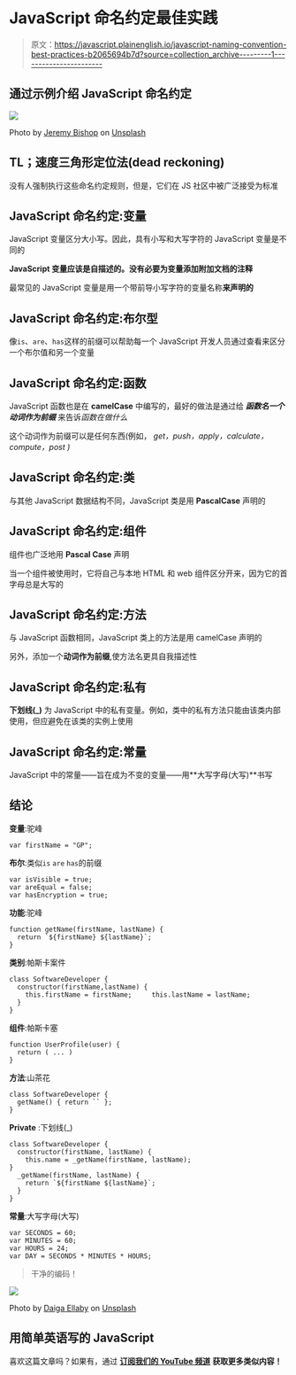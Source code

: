 # JavaScript 命名约定最佳实践

> 原文：<https://javascript.plainenglish.io/javascript-naming-convention-best-practices-b2065694b7d?source=collection_archive---------1----------------------->

## 通过示例介绍 JavaScript 命名约定

![](img/30ee2f65afc259015efa026f0d3a965c.png)

Photo by [Jeremy Bishop](https://unsplash.com/@jeremybishop?utm_source=medium&utm_medium=referral) on [Unsplash](https://unsplash.com?utm_source=medium&utm_medium=referral)

## TL；速度三角形定位法(dead reckoning)

没有人强制执行这些命名约定规则，但是，它们在 JS 社区中被广泛接受为标准

## JavaScript 命名约定:变量

JavaScript 变量区分大小写。因此，具有小写和大写字符的 JavaScript 变量是不同的

**JavaScript 变量应该是自描述的。没有必要为变量添加附加文档的注释**

最常见的 JavaScript 变量是用一个带前导小写字符的变量名称**来声明的**

## JavaScript 命名约定:布尔型

像`is`、`are`、`has`这样的前缀可以帮助每一个 JavaScript 开发人员通过查看来区分一个布尔值和另一个变量

## JavaScript 命名约定:函数

JavaScript 函数也是在 **camelCase** 中编写的，最好的做法是通过给 ***函数名一个动词作为前缀*** 来告诉*函数在做什么*

这个动词作为前缀可以是任何东西(例如， *get，push，apply，calculate，compute，post )*

## JavaScript 命名约定:类

与其他 JavaScript 数据结构不同，JavaScript 类是用 **PascalCase** 声明的

## JavaScript 命名约定:组件

组件也广泛地用 **Pascal Case** 声明

当一个组件被使用时，它将自己与本地 HTML 和 web 组件区分开来，因为它的首字母总是大写的

## JavaScript 命名约定:方法

与 JavaScript 函数相同，JavaScript 类上的方法是用 camelCase 声明的

另外，添加一个**动词作为前缀**,使方法名更具自我描述性

## JavaScript 命名约定:私有

**下划线(_)** 为 JavaScript 中的私有变量。例如，类中的私有方法只能由该类内部使用，但应避免在该类的实例上使用

## JavaScript 命名约定:常量

JavaScript 中的常量——旨在成为不变的变量——用**大写字母(大写)**书写

## 结论

**变量**:驼峰

```
var firstName = "GP";
```

**布尔**:类似`is` `are` `has`的前缀

```
var isVisible = true;  
var areEqual = false;  
var hasEncryption = true;
```

**功能**:驼峰

```
function getName(firstName, lastName) {   
  return `${firstName} ${lastName}`; 
}
```

**类别**:帕斯卡案件

```
class SoftwareDeveloper {   
  constructor(firstName,lastName) {     
    this.firstName = firstName;     this.lastName = lastName;   
  } 
}
```

**组件**:帕斯卡塞

```
function UserProfile(user) {   
  return ( ... ) 
}
```

**方法**:山茶花

```
class SoftwareDeveloper {   
  getName() { return `` }; 
}
```

**Private** :下划线(_)

```
class SoftwareDeveloper {   
  constructor(firstName, lastName) {     
    this.name = _getName(firstName, lastName);   
}    
  _getName(firstName, lastName) {     
    return `${firstName ${lastName}`;   
  } 
}
```

**常量**:大写字母(大写)

```
var SECONDS = 60; 
var MINUTES = 60; 
var HOURS = 24;  
var DAY = SECONDS * MINUTES * HOURS;
```

> 干净的编码！

![](img/251b0306dc50e0e269bb03972a092150.png)

Photo by [Daiga Ellaby](https://unsplash.com/@daiga_ellaby?utm_source=medium&utm_medium=referral) on [Unsplash](https://unsplash.com?utm_source=medium&utm_medium=referral)

## **用简单英语写的 JavaScript**

喜欢这篇文章吗？如果有，通过 [**订阅我们的 YouTube 频道**](https://www.youtube.com/channel/UCtipWUghju290NWcn8jhyAw) **获取更多类似内容！**